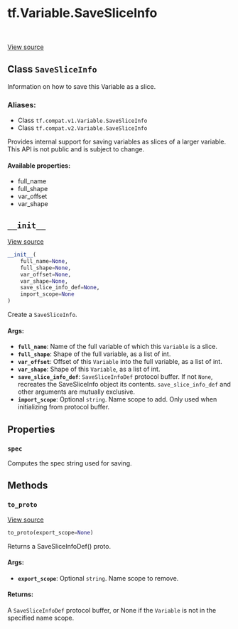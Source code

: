 <div itemscope itemtype="http://developers.google.com/ReferenceObject">
<meta itemprop="name" content="tf.Variable.SaveSliceInfo" />
<meta itemprop="path" content="Stable" />
<meta itemprop="property" content="spec"/>
<meta itemprop="property" content="__init__"/>
<meta itemprop="property" content="to_proto"/>
</div>

# tf.Variable.SaveSliceInfo

<!-- Insert buttons -->

<table class="tfo-notebook-buttons tfo-api" align="left">
</table>

<a target="_blank" href="/code/stable/tensorflow/python/ops/variables.py">View source</a>



## Class `SaveSliceInfo`

<!-- Start diff -->
Information on how to save this Variable as a slice.



### Aliases:

* Class `tf.compat.v1.Variable.SaveSliceInfo`
* Class `tf.compat.v2.Variable.SaveSliceInfo`


<!-- Placeholder for "Used in" -->

Provides internal support for saving variables as slices of a larger
variable.  This API is not public and is subject to change.

#### Available properties:



* full_name
* full_shape
* var_offset
* var_shape

<h2 id="__init__"><code>__init__</code></h2>

<a target="_blank" href="/code/stable/tensorflow/python/ops/variables.py">View source</a>

``` python
__init__(
    full_name=None,
    full_shape=None,
    var_offset=None,
    var_shape=None,
    save_slice_info_def=None,
    import_scope=None
)
```

Create a `SaveSliceInfo`.


#### Args:


* <b>`full_name`</b>: Name of the full variable of which this `Variable` is a
  slice.
* <b>`full_shape`</b>: Shape of the full variable, as a list of int.
* <b>`var_offset`</b>: Offset of this `Variable` into the full variable, as a list
  of int.
* <b>`var_shape`</b>: Shape of this `Variable`, as a list of int.
* <b>`save_slice_info_def`</b>: `SaveSliceInfoDef` protocol buffer. If not `None`,
  recreates the SaveSliceInfo object its contents. `save_slice_info_def`
  and other arguments are mutually exclusive.
* <b>`import_scope`</b>: Optional `string`. Name scope to add. Only used when
  initializing from protocol buffer.



## Properties

<h3 id="spec"><code>spec</code></h3>

Computes the spec string used for saving.




## Methods

<h3 id="to_proto"><code>to_proto</code></h3>

<a target="_blank" href="/code/stable/tensorflow/python/ops/variables.py">View source</a>

``` python
to_proto(export_scope=None)
```

Returns a SaveSliceInfoDef() proto.


#### Args:


* <b>`export_scope`</b>: Optional `string`. Name scope to remove.


#### Returns:

A `SaveSliceInfoDef` protocol buffer, or None if the `Variable` is not
in the specified name scope.




